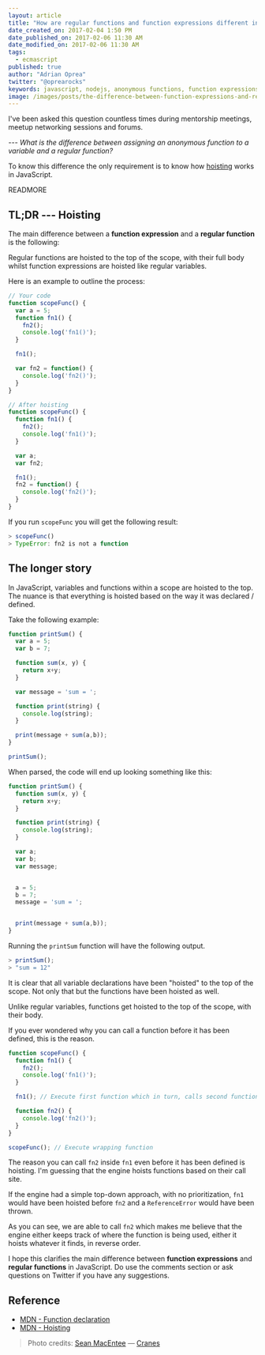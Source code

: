 ```yaml
---
layout: article
title: "How are regular functions and function expressions different in JavaScript?"
date_created_on: 2017-02-04 1:50 PM
date_published_on: 2017-02-06 11:30 AM
date_modified_on: 2017-02-06 11:30 AM
tags:
  - ecmascript
published: true
author: "Adrian Oprea"
twitter: "@oprearocks"
keywords: javascript, nodejs, anonymous functions, function expressions, javascript functions, es6 functions, arrow functions
image: /images/posts/the-difference-between-function-expressions-and-regular-functions-in-javascript/post.jpg
---
```


I've been asked this question countless times during mentorship meetings, meetup networking sessions
and forums.

*--- What is the difference between assigning an anonymous function to a variable and a regular function?*

To know this difference the only requirement is to know how [hoisting](https://developer.mozilla.org/en/docs/Web/JavaScript/Reference/Statements/function#Function_declaration_hoisting) works in JavaScript.

READMORE

## TL;DR --- Hoisting

The main difference between a **function expression** and a **regular function** is the following:

Regular functions are hoisted to the top of the scope, with their full body whilst function expressions
are hoisted like regular variables.

Here is an example to outline the process:

```js
// Your code
function scopeFunc() {
  var a = 5;
  function fn1() {
    fn2();
    console.log('fn1()');
  }

  fn1();

  var fn2 = function() {
    console.log('fn2()');
  }
}

// After hoisting
function scopeFunc() {
  function fn1() {
    fn2();
    console.log('fn1()');
  }

  var a;
  var fn2;

  fn1();
  fn2 = function() {
    console.log('fn2()');
  }
}
```

If you run `scopeFunc` you will get the following result:

```js
> scopeFunc()
> TypeError: fn2 is not a function
```

## The longer story

In JavaScript, variables and functions within a scope are hoisted to the top.
The nuance is that everything is hoisted based on the way it was declared / defined.

Take the following example:

```javascript
function printSum() {
  var a = 5;
  var b = 7;

  function sum(x, y) {
    return x+y;
  }

  var message = 'sum = ';

  function print(string) {
    console.log(string);
  }

  print(message + sum(a,b));
}

printSum();
```

When parsed, the code will end up looking something like this:

```js
function printSum() {
  function sum(x, y) {
    return x+y;
  }

  function print(string) {
    console.log(string);
  }

  var a;
  var b;
  var message;


  a = 5;
  b = 7;
  message = 'sum = ';


  print(message + sum(a,b));
}
```
Running the `printSum` function will have the following output.

```js
> printSum();
> "sum = 12"
```
It is clear that all variable declarations have been "hoisted" to the top of the scope. Not only that
but the functions have been hoisted as well.

Unlike regular variables, functions get hoisted to the top of the scope, with their body.

If you ever wondered why you can call a function before it has been defined, this is the reason.

```js
function scopeFunc() {
  function fn1() {
    fn2();
    console.log('fn1()');
  }

  fn1(); // Execute first function which in turn, calls second function

  function fn2() {
    console.log('fn2()');
  }
}

scopeFunc(); // Execute wrapping function
```

The reason you can call `fn2` inside `fn1` even before it has been defined is hoisting.
I'm guessing that the engine hoists functions based on their call site.

If the engine had a simple top-down approach, with no prioritization, `fn1` would have been hoisted
before `fn2` and a `ReferenceError` would have been thrown.

As you can see, we are able to call `fn2` which makes me believe that the engine either keeps track
of where the function is being used, either it hoists whatever it finds, in reverse order.

I hope this clarifies the main difference between **function expressions** and **regular functions** in JavaScript.
Do use the comments section or ask questions on Twitter if you have any suggestions.

## Reference

- [MDN - Function declaration](https://developer.mozilla.org/en/docs/Web/JavaScript/Reference/Statements/function#Function_declaration_hoisting)
- [MDN - Hoisting](https://developer.mozilla.org/en-US/docs/Glossary/Hoisting)


> Photo credits:
> [Sean MacEntee](https://www.flickr.com/photos/smemon/) &mdash; [Cranes](https://flic.kr/p/oKtiYv)
